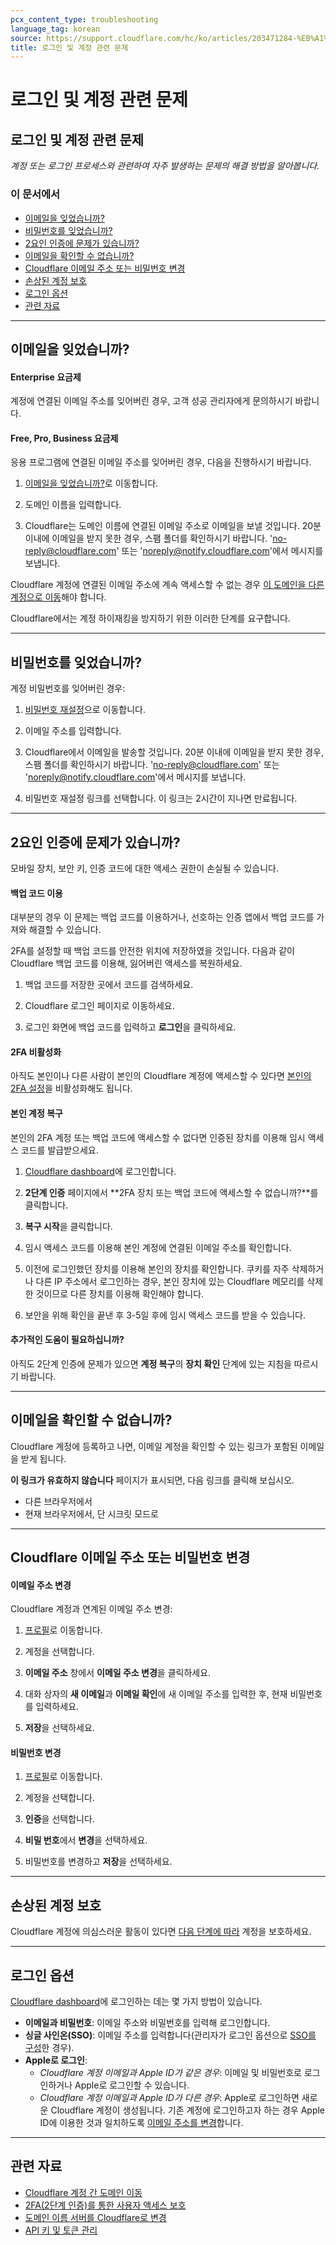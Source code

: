 ```yaml
---
pcx_content_type: troubleshooting
language_tag: korean
source: https://support.cloudflare.com/hc/ko/articles/203471284-%EB%A1%9C%EA%B7%B8%EC%9D%B8-%EB%B0%8F-%EA%B3%84%EC%A0%95-%EA%B4%80%EB%A0%A8-%EB%AC%B8%EC%A0%9C
title: 로그인 및 계정 관련 문제
---
```


# 로그인 및 계정 관련 문제

## 로그인 및 계정 관련 문제

_계정 또는 로그인 프로세스와 관련하여 자주 발생하는 문제의 해결 방법을 알아봅니다._

### 이 문서에서

-   [이메일을 잊었습니까?](https://support.cloudflare.com/hc/ko/articles/203471284-%EB%A1%9C%EA%B7%B8%EC%9D%B8-%EB%B0%8F-%EA%B3%84%EC%A0%95-%EA%B4%80%EB%A0%A8-%EB%AC%B8%EC%A0%9C#12345681)
-   [비밀번호를 잊었습니까?](https://support.cloudflare.com/hc/ko/articles/203471284-%EB%A1%9C%EA%B7%B8%EC%9D%B8-%EB%B0%8F-%EA%B3%84%EC%A0%95-%EA%B4%80%EB%A0%A8-%EB%AC%B8%EC%A0%9C#h_7DsK7U7GTWjirWEdSkpkAz)
-   [2요인 인증에 문제가 있습니까?](https://support.cloudflare.com/hc/ko/articles/203471284-%EB%A1%9C%EA%B7%B8%EC%9D%B8-%EB%B0%8F-%EA%B3%84%EC%A0%95-%EA%B4%80%EB%A0%A8-%EB%AC%B8%EC%A0%9C#12345683)
-   [이메일을 확인할 수 없습니까?](https://support.cloudflare.com/hc/ko/articles/203471284-%EB%A1%9C%EA%B7%B8%EC%9D%B8-%EB%B0%8F-%EA%B3%84%EC%A0%95-%EA%B4%80%EB%A0%A8-%EB%AC%B8%EC%A0%9C#h_1l0KGygoBX9QYjNrhAcHjg)
-   [Cloudflare 이메일 주소 또는 비밀번호 변경](https://support.cloudflare.com/hc/ko/articles/203471284-%EB%A1%9C%EA%B7%B8%EC%9D%B8-%EB%B0%8F-%EA%B3%84%EC%A0%95-%EA%B4%80%EB%A0%A8-%EB%AC%B8%EC%A0%9C#12345679)
-   [손상된 계정 보호](https://support.cloudflare.com/hc/ko/articles/203471284-%EB%A1%9C%EA%B7%B8%EC%9D%B8-%EB%B0%8F-%EA%B3%84%EC%A0%95-%EA%B4%80%EB%A0%A8-%EB%AC%B8%EC%A0%9C#16t62KGvSiWyCRlPXnxKg0)
-   [로그인 옵션](https://support.cloudflare.com/hc/ko/articles/203471284-%EB%A1%9C%EA%B7%B8%EC%9D%B8-%EB%B0%8F-%EA%B3%84%EC%A0%95-%EA%B4%80%EB%A0%A8-%EB%AC%B8%EC%A0%9C#h_6GmLi4bRtURHWYEKawRX0q)
-   [관련 자료](https://support.cloudflare.com/hc/ko/articles/203471284-%EB%A1%9C%EA%B7%B8%EC%9D%B8-%EB%B0%8F-%EA%B3%84%EC%A0%95-%EA%B4%80%EB%A0%A8-%EB%AC%B8%EC%A0%9C#12345682)

___

## 이메일을 잊었습니까?

#### **Enterprise 요금제**

계정에 연결된 이메일 주소를 잊어버린 경우, 고객 성공 관리자에게 문의하시기 바랍니다.

#### **Free, Pro, Business 요금제**

응용 프로그램에 연결된 이메일 주소를 잊어버린 경우, 다음을 진행하시기 바랍니다.

1. [](http://dash.cloudflare.com/forgot-email)[이메일을 잊었습니까?](https://dash.cloudflare.com/forgot-email)로 이동합니다.

2. 도메인 이름을 입력합니다.

3. Cloudflare는 도메인 이름에 연결된 이메일 주소로 이메일을 보낼 것입니다. 20분 이내에 이메일을 받지 못한 경우, 스팸 폴더를 확인하시기 바랍니다. 'no-reply@cloudflare.com' 또는 'noreply@notify.cloudflare.com'에서 메시지를 보냅니다.

Cloudflare 계정에 연결된 이메일 주소에 계속 액세스할 수 없는 경우 [이 도메인을 다른 계정으로 이동](https://support.cloudflare.com/hc/articles/204615358)해야 합니다.

Cloudflare에서는 계정 하이재킹을 방지하기 위한 이러한 단계를 요구합니다.

___

## 비밀번호를 잊었습니까?

계정 비밀번호를 잊어버린 경우:

1. [](http://dash.cloudflare.com/forgot-email)[비밀번호 재설정](https://dash.cloudflare.com/password-reset)으로 이동합니다.

2. 이메일 주소를 입력합니다.

3. Cloudflare에서 이메일을 발송할 것입니다. 20분 이내에 이메일을 받지 못한 경우, 스팸 폴더를 확인하시기 바랍니다. 'no-reply@cloudflare.com' 또는 'noreply@notify.cloudflare.com'에서 메시지를 보냅니다.

4. 비밀번호 재설정 링크를 선택합니다. 이 링크는 2시간이 지나면 만료됩니다.

___

## 2요인 인증에 문제가 있습니까?

모바일 장치, 보안 키, 인증 코드에 대한 액세스 권한이 손실될 수 있습니다.

#### **백업 코드 이용**

대부분의 경우 이 문제는 백업 코드를 이용하거나, 선호하는 인증 앱에서 백업 코드를 가져와 해결할 수 있습니다.

2FA를 설정할 때 백업 코드를 안전한 위치에 저장하였을 것입니다. 다음과 같이 Cloudflare 백업 코드를 이용해, 잃어버린 액세스를 복원하세요.

1. 백업 코드를 저장한 곳에서 코드를 검색하세요.

2. Cloudflare 로그인 페이지로 이동하세요.

3. 로그인 화면에 백업 코드를 입력하고 **로그인**을 클릭하세요.

#### **2FA 비활성화**

아직도 본인이나 다른 사람이 본인의 Cloudflare 계정에 액세스할 수 있다면 [본인의 2FA 설정](https://dash.cloudflare.com/?to=/:account/members)을 비활성화해도 됩니다.

#### **본인 계정 복구**

본인의 2FA 계정 또는 백업 코드에 액세스할 수 없다면 인증된 장치를 이용해 임시 액세스 코드를 발급받으세요.

1. [Cloudflare dashboard](https://dash.cloudflare.com/login)에 로그인합니다.

2. **2단계 인증** 페이지에서 **2FA 장치 또는 백업 코드에 액세스할 수 없습니까?**를 클릭합니다.

3. **복구 시작**을 클릭합니다.

4. 임시 액세스 코드를 이용해 본인 계정에 연결된 이메일 주소를 확인합니다.

5. 이전에 로그인했던 장치를 이용해 본인의 장치를 확인합니다. 쿠키를 자주 삭제하거나 다른 IP 주소에서 로그인하는 경우, 본인 장치에 있는 Cloudflare 메모리를 삭제한 것이므로 다른 장치를 이용해 확인해야 합니다.

6. 보안을 위해 확인을 끝낸 후 3-5일 후에 임시 액세스 코드를 받을 수 있습니다.

#### **추가적인 도움이 필요하십니까?**

아직도 2단계 인증에 문제가 있으면 **계정 복구**의 **장치 확인** 단계에 있는 지침을 따르시기 바랍니다.

___

## 이메일을 확인할 수 없습니까?

Cloudflare 계정에 등록하고 나면, 이메일 계정을 확인할 수 있는 링크가 포함된 이메일을 받게 됩니다.

**이 링크가 유효하지 않습니다** 페이지가 표시되면, 다음 링크를 클릭해 보십시오.

-   다른 브라우저에서
-   현재 브라우저에서, 단 시크릿 모드로

___

## Cloudflare 이메일 주소 또는 비밀번호 변경

#### **이메일 주소 변경**

Cloudflare 계정과 연계된 이메일 주소 변경:

1. [프로필](https://dash.cloudflare.com/?to=/:account/profile)로 이동합니다.

2. 계정을 선택합니다.

3. **이메일 주소** 창에서 **이메일 주소 변경**을 클릭하세요.

4. 대화 상자의 **새 이메일**과 **이메일 확인**에 새 이메일 주소를 입력한 후, 현재 비밀번호를 입력하세요.

5. **저장**을 선택하세요.

#### **비밀번호 변경**

1. [프로필](https://dash.cloudflare.com/?to=/:account/profile)로 이동합니다.

2. 계정을 선택합니다.

3. **인증**을 선택합니다.

4. **비밀 번호**에서 **변경**을 선택하세요.

5. 비밀번호를 변경하고 **저장**을 선택하세요.

___

## 손상된 계정 보호

Cloudflare 계정에 의심스러운 활동이 있다면 [다음 단계에 따라](/fundamentals/get-started/basic-tasks/account-security/securing-a-compromised-account/) 계정을 보호하세요.

___

## 로그인 옵션

[Cloudflare dashboard](https://dash.cloudflare.com/login)에 로그인하는 데는 몇 가지 방법이 있습니다.

-   **이메일과 비밀번호**: 이메일 주소와 비밀번호를 입력해 로그인합니다.
-   **싱글 사인온(SSO)**: 이메일 주소를 입력합니다(관리자가 로그인 옵션으로 [SSO를 구성](/cloudflare-one/applications/configure-apps/dash-sso-apps/)한 경우).
-   **Apple로 로그인**:
    -   _Cloudflare 계정 이메일과 Apple ID가 같은 경우_: 이메일 및 비밀번호로 로그인하거나 Apple로 로그인할 수 있습니다.
    -   _Cloudflare 계정 이메일과 Apple ID가 다른 경우_: Apple로 로그인하면 새로운 Cloudflare 계정이 생성됩니다. 기존 계정에 로그인하고자 하는 경우 Apple ID에 이용한 것과 일치하도록 [이메일 주소를 변경](https://support.cloudflare.com/hc/ko/articles/203471284-%EB%A1%9C%EA%B7%B8%EC%9D%B8-%EB%B0%8F-%EA%B3%84%EC%A0%95-%EA%B4%80%EB%A0%A8-%EB%AC%B8%EC%A0%9C#12345679)합니다.

___

## 관련 자료

-   [Cloudflare 계정 간 도메인 이동](https://support.cloudflare.com/hc/articles/204615358)
-   [2FA(2단계 인증)를 통한 사용자 액세스 보호](https://support.cloudflare.com/hc/articles/200167906)
-   [도메인 이름 서버를 Cloudflare로 변경](https://support.cloudflare.com/hc/articles/205195708)
-   [API 키 및 토큰 관리](https://support.cloudflare.com/hc/articles/200167836)

